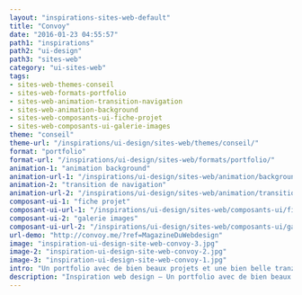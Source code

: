 ```yaml
---
layout: "inspirations-sites-web-default"
title: "Convoy"
date: "2016-01-23 04:55:57"
path1: "inspirations"
path2: "ui-design"
path3: "sites-web"
category: "ui-sites-web"
tags:
- sites-web-themes-conseil
- sites-web-formats-portfolio
- sites-web-animation-transition-navigation
- sites-web-animation-background
- sites-web-composants-ui-fiche-projet
- sites-web-composants-ui-galerie-images
theme: "conseil"
theme-url: "/inspirations/ui-design/sites-web/themes/conseil/"
format: "portfolio"
format-url: "/inspirations/ui-design/sites-web/formats/portfolio/"
animation-1: "animation background"
animation-url-1: "/inspirations/ui-design/sites-web/animation/background/"
animation-2: "transition de navigation"
animation-url-2: "/inspirations/ui-design/sites-web/animation/transition-navigation/"
composant-ui-1: "fiche projet"
composant-ui-url-1: "/inspirations/ui-design/sites-web/composants-ui/fiche-projet/"
composant-ui-2: "galerie images"
composant-ui-url-2: "/inspirations/ui-design/sites-web/composants-ui/galerie-images/"
url-demo: "http://convoy.me/?ref=MagazineDuWebdesign"
image: "inspiration-ui-design-site-web-convoy-3.jpg"
image-2: "inspiration-ui-design-site-web-convoy-2.jpg"
image-3: "inspiration-ui-design-site-web-convoy-1.jpg"
intro: "Un portfolio avec de bien beaux projets et une bien belle tranz' de nav'."
description: "Inspiration web design – Un portfolio avec de bien beaux projets et une bien belle tranz' de nav'."
---
```

